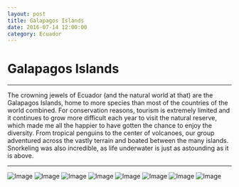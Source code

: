 ```yaml
---
layout: post
title: Galapagos Islands
date: 2016-07-14 12:00:00
category: Ecuador
---
```



# Galapagos Islands
---

The crowning jewels of Ecuador (and the natural world at that) are the Galapagos Islands, home to more species than most of the countries of the world combined. For conservation reasons, tourism is extremely limited and it continues to grow more difficult each year to visit the natural reserve, which made me all the happier to have gotten the chance to enjoy the diversity. 
From tropical penguins to the center of volcanoes, our group adventured across the vastly terrain and boated between the many islands. Snorkeling was also incredible, as life underwater is just as astounding as it is above.


---

![Image](/blog/images/Ecuador/Galapagos/Galapagos-1.JPG)
![Image](/blog/images/Ecuador/Galapagos/Galapagos-2.JPG)
![Image](/blog/images/Ecuador/Galapagos/Galapagos-3.JPG)
![Image](/blog/images/Ecuador/Galapagos/Galapagos-4.JPG)
![Image](/blog/images/Ecuador/Galapagos/Galapagos-5.JPG)
![Image](/blog/images/Ecuador/Galapagos/Galapagos-6.JPG)
![Image](/blog/images/Ecuador/Galapagos/Galapagos-7.JPG)
![Image](/blog/images/Ecuador/Galapagos/Galapagos-8.JPG)